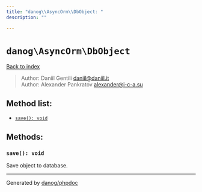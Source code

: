 ```yaml
---
title: "danog\\AsyncOrm\\DbObject: "
description: ""

---
```

# `danog\AsyncOrm\DbObject`
[Back to index](../../index.md)

> Author: Daniil Gentili <daniil@daniil.it>  
> Author: Alexander Pankratov <alexander@i-c-a.su>  
  

  




## Method list:
* [`save(): void`](#save)

## Methods:
### <a name="save"></a> `save(): void`

Save object to database.



---
Generated by [danog/phpdoc](https://phpdoc.daniil.it)
